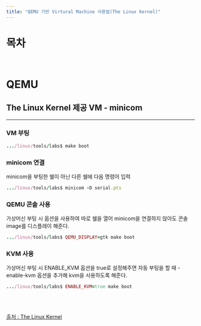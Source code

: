 ```yaml
---
title: "QEMU 기반 Virtural Machine 사용법(The Linux Kernel)"
---
```


# 목차


<br>

# QEMU
## The Linux Kernel 제공 VM - minicom
---
### **VM 부팅**
```ruby
.../linux/tools/labs$ make boot
```
### **minicom 연결**
minicom을 부팅한 쉘이 아닌 다른 쉘에 다음 명령어 입력
```ruby
.../linux/tools/labs$ minicom -D serial.pts
```
### **QEMU 콘솔 사용**
가상머신 부팅 시 옵션을 사용하여 따로 쉘을 열어 minicom을 연결하지 않아도 콘솔 image를 디스플레이 해준다.
```ruby
.../linux/tools/labs$ QEMU_DISPLAY=gtk make boot
```
### **KVM 사용**
가상머신 부팅 시 ENABLE_KVM 옵션을 true로 설정해주면 자동 부팅을 할 때 -enable-kvm 옵션을 추가해 kvm을 사용하도록 해준다.
```ruby
.../linux/tools/labs$ ENABLE_KVM=true make boot
```



<br><br>

[출처 : The Linux Kernel](https://linux-kernel-labs.github.io/refs/heads/master/info/vm.html "바로가기")